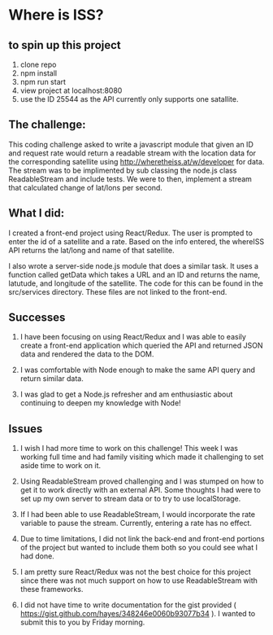 # Where is ISS?

## to spin up this project
1. clone repo
2. npm install
3. npm run start
4. view project at localhost:8080
5. use the ID 25544 as the API currently only supports one satallite.

## The challenge:

This coding challenge asked to write a javascript module that given an ID and request rate would return a readable stream with the location data
for the corresponding satellite using http://wheretheiss.at/w/developer for data.
The stream was to be implimented by sub classing the node.js class ReadableStream and include tests.
We were to then, implement a stream that calculated change of lat/lons per second.


## What I did:

I created a front-end project using React/Redux. The user is prompted to enter the id of a satellite and a rate. Based on the info entered, 
the whereISS API returns the lat/long and name of that satellite.

I also wrote a server-side node.js module that does a similar task. It uses a function called getData which takes a URL and an ID and returns
the name, latutude, and longitude of the satellite. The code for this can be found in the src/services directory. These files are not linked to the front-end.


## Successes

1. I have been focusing on using React/Redux and I was able to easily create a front-end application which queried the API and returned
JSON data and rendered the data to the DOM. 

2. I was comfortable with Node enough to make the same API query and return similar data.

3. I was glad to get a Node.js refresher and am enthusiastic about continuing to deepen my knowledge with Node!

## Issues

1. I wish I had more time to work on this challenge! This week I was working full time and had family visiting which made it challenging to 
set aside time to work on it.

2. Using ReadableStream proved challenging and I was stumped on how to get it to work directly with an external API. Some thoughts I had were to set up
my own server to stream data or to try to use localStorage.

3. If I had been able to use ReadableStream, I would incorporate the rate variable to pause the stream. Currently, entering a rate has no effect.

4. Due to time limitations, I did not link the back-end and front-end portions of the project but wanted to include them both so you could see what I had done.

5. I am pretty sure React/Redux was not the best choice for this project since there was not much support on how to use ReadableStream with these frameworks.

6. I did not have time to write documentation for the gist provided ( https://gist.github.com/hayes/348246e0060b93077b34 ). I wanted to submit this to you by Friday morning.


